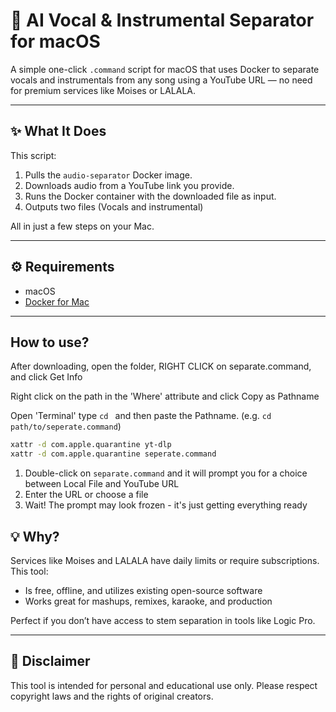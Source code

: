 # 🎵 AI Vocal & Instrumental Separator for macOS

A simple one-click `.command` script for macOS that uses Docker to separate vocals and instrumentals from any song using a YouTube URL — no need for premium services like Moises or LALALA.

---

## ✨ What It Does

This script:

1. Pulls the `audio-separator` Docker image.
2. Downloads audio from a YouTube link you provide.
3. Runs the Docker container with the downloaded file as input.
4. Outputs two files (Vocals and instrumental)

All in just a few steps on your Mac.

---

## ⚙️ Requirements

- macOS
- [Docker for Mac](https://www.docker.com/products/docker-desktop)

---

## How to use?

After downloading, open the folder, RIGHT CLICK on separate.command, and click Get Info

Right click on the path in the 'Where' attribute and click Copy as Pathname

Open 'Terminal' type `cd ` and then paste the Pathname. (e.g. `cd path/to/seperate.command`)


```bash
xattr -d com.apple.quarantine yt-dlp
xattr -d com.apple.quarantine seperate.command
```

1. Double-click on `separate.command` and it will prompt you for a choice between Local File and YouTube URL
2. Enter the URL or choose a file
3. Wait! The prompt may look frozen - it's just getting everything ready 


## 💡 Why?

Services like Moises and LALALA have daily limits or require subscriptions. This tool:
- Is free, offline, and utilizes existing open-source software
- Works great for mashups, remixes, karaoke, and production
  
Perfect if you don’t have access to stem separation in tools like Logic Pro.

---

## 🚧 Disclaimer

This tool is intended for personal and educational use only. Please respect copyright laws and the rights of original creators.
